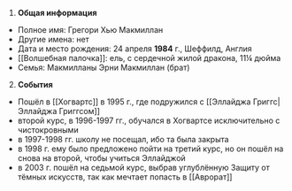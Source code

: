 1. **Общая информация**
 - Полное имя: Грегори Хью Макмиллан
 - Другие имена: нет
 - Дата и место рождения: 24 апреля **1984** г., Шеффилд, Англия
 - [[Волшебная палочка]]: ель, с сердечной жилой дракона, 11¼ дюйма
 - Семья: Макмилланы
	Эрни Макмиллан (брат)

2. **События**
 - Пошёл в [[Хогвартс]] в 1995 г., где подружился с [[Эллайджа Григгс|Эллайджа Григгсом]]
 - второй курс, в 1996-1997 гг., обучался в Хогвартсе исключительно с чистокровными
 - в 1997-1998 гг. школу не посещал, ибо та была закрыта
 - в 1998 г. ему было предложено пойти на третий курс, но он пошёл на снова на второй, чтобы учиться Эллайджой
 - в 2003 г. пошёл на седьмой курс, выбрав углублённую Защиту от тёмных искусств, так как мечтает попасть в [[Аврорат]]